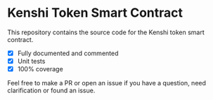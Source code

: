 # Kenshi Token Smart Contract

This repository contains the source code for the Kenshi token smart contract.

- [x] Fully documented and commented
- [x] Unit tests
- [x] 100% coverage

Feel free to make a PR or open an issue if you have a question,
need clarification or found an issue.

